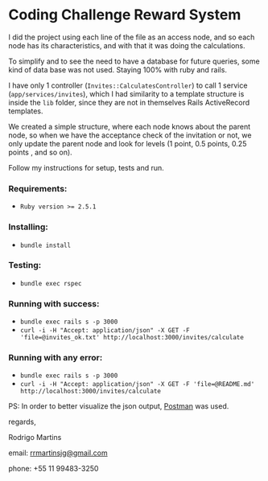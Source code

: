 # Coding Challenge Reward System

I did the project using each line of the file as an access node, and so each node has its characteristics, and with that it was doing the calculations.

To simplify and to see the need to have a database for future queries, some kind of data base was not used. Staying 100% with ruby and rails.

I have only 1 controller (`Invites::CalculatesController`) to call 1 service (`app/services/invites`), which I had similarity to a template structure is inside the `lib` folder, since they are not in themselves Rails ActiveRecord templates.

We created a simple structure, where each node knows about the parent node, so when we have the acceptance check of the invitation or not, we only update the parent node and look for levels (1 point, 0.5 points, 0.25 points , and so on).

Follow my instructions for setup, tests and run.

### Requirements:
 - `Ruby version >= 2.5.1`

### Installing:
 - `bundle install`

### Testing:
 - `bundle exec rspec`

### Running with success:
 - `bundle exec rails s -p 3000`
 - `curl -i -H "Accept: application/json" -X GET -F 'file=@invites_ok.txt' http://localhost:3000/invites/calculate`

### Running with any error:
 - `bundle exec rails s -p 3000`
 - `curl -i -H "Accept: application/json" -X GET -F 'file=@README.md' http://localhost:3000/invites/calculate`

PS: In order to better visualize the json output, [Postman](https://www.getpostman.com/) was used.


regards,

Rodrigo Martins

email: rrmartinsjg@gmail.com

phone: +55 11 99483-3250
